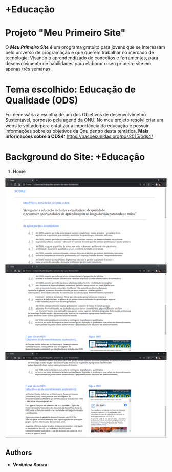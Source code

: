 # +Educação

# Projeto "Meu Primeiro Site"
   
O  ***Meu Primeiro Site*** é um programa gratuito para jovens que se interessam pelo universo de programação e que querem trabalhar no mercado de tecnologia. Visando o aprendendizado de conceitos e ferramentas, para desenvolvimento de habilidades para elaborar o seu primeiro site em apenas três semanas.

# Tema escolhido: Educação de Qualidade (ODS)

Foi necessária a escolha de um dos Objetivos de desenvolvimetno Sustentável, porposto pela agend da ONU. No meu projeto resolvi criar um website voltado para enfatizar a importância da educação e possuir informações sobre os objetivos da Onu dentro desta temática.
**Mais informações sobre a ODS4:** https://nacoesunidas.org/pos2015/ods4/

# Background do Site: +Educação
 1. Home

![Desafio Um](desafioImgUm.png)
![Desafio Dois](desafioImgDois.png)
![Desafio Tres](desafioImgTres.png)


## Authors
* **Verônica Souza**

